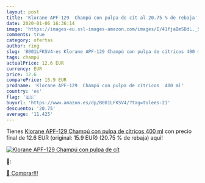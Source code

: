 ```yaml
---
layout: post
title: 'Klorane APF-129  Champú con pulpa de cít al 20.75 % de rebaja'
date: 2020-01-06 16:36:14
image: 'https://images-eu.ssl-images-amazon.com/images/I/41fjaBmSBdL._SL200_.jpg'
comments: true
category: ofertas
author: ring
slug: 'B001LFKSV4-es Klorane APF-129 Champú con pulpa de cítricos 400 ml'
tags: champú
actualPrice: 12.6 EUR
currency: EUR
price: 12.6
comparePrice: 15.9 EUR
prodname: 'Klorane APF-129  Champú con pulpa de cítricos  400 ml'
country: 'es'
flag: '🇪🇸'
buyurl: 'https://www.amazon.es/dp/B001LFKSV4/?tag=tolees-21'
descuento: '20.75'
average: '11.425'
---
```


Tienes [Klorane APF-129  Champú con pulpa de cítricos  400 ml](https://www.amazon.es/dp/B001LFKSV4/?tag=tolees-21) con precio final de  12.6 EUR (original: 15.9 EUR) (20.75 %  de rebaja) aqui!

[![Klorane APF-129  Champú con pulpa de cít](https://images-eu.ssl-images-amazon.com/images/I/41fjaBmSBdL._SL200_.jpg)](https://www.amazon.es/dp/B001LFKSV4/?tag=tolees-21)

🔎:


[🛒 Comprar!!!](https://www.amazon.es/dp/B001LFKSV4/?tag=tolees-21)
